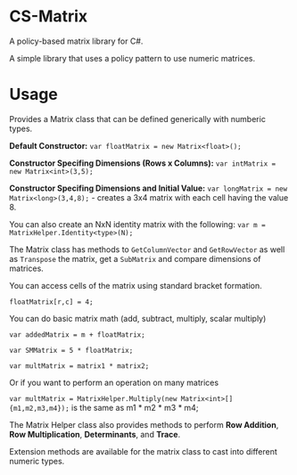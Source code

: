 # CS-Matrix
A policy-based matrix library for C#.

A simple library that uses a policy pattern to use numeric matrices.

# Usage

Provides a Matrix class that can be defined generically with numberic types.

**Default Constructor:** ` var floatMatrix = new Matrix<float>(); `

**Constructor Specifing Dimensions (Rows x Columns):** ` var intMatrix = new Matrix<int>(3,5); `

**Constructor Specifing Dimensions and Initial Value:** ` var longMatrix = new Matrix<long>(3,4,8); ` - creates a 3x4 matrix with each cell having the value 8.

You can also create an NxN identity matrix with the following:
` var m = MatrixHelper.Identity<type>(N); `

The Matrix class has methods to `GetColumnVector` and `GetRowVector` as well as `Transpose` the matrix, get a `SubMatrix` and compare dimensions of matrices.

You can access cells of the matrix using standard bracket formation.

` floatMatrix[r,c] = 4; `

You can do basic matrix math (add, subtract, multiply, scalar multiply)

` var addedMatrix = m + floatMatrix; `

` var SMMatrix = 5 * floatMatrix; `

` var multMatrix = matrix1 * matrix2; `

Or if you want to perform an operation on many matrices

` var multMatrix = MatrixHelper.Multiply(new Matrix<int>[] {m1,m2,m3,m4}); ` is the same as m1 * m2 * m3 * m4;

The Matrix Helper class also provides methods to perform **Row Addition**, **Row Multiplication**, **Determinants**, and **Trace**.

Extension methods are available for the matrix class to cast into different numeric types.
